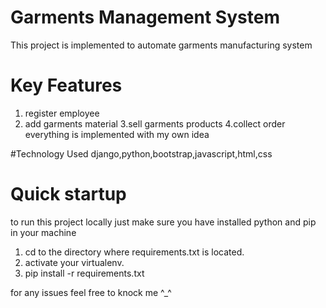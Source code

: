 # Garments Management System
This project is implemented to automate garments manufacturing system

# Key Features
1. register employee
2. add garments material
3.sell garments products
4.collect order
everything is implemented with my own idea

#Technology Used
django,python,bootstrap,javascript,html,css


# Quick startup
to run this project locally just make sure you have installed python and pip in your machine
1. cd to the directory where requirements.txt is located.
2. activate your virtualenv.
3. pip install -r requirements.txt

for any issues feel free to knock me ^_^
